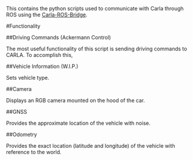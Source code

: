 This contains the python scripts used to communicate with Carla through ROS using the [Carla-ROS-Bridge](https://github.com/carla-simulator/ros-bridge).

#Functionality

##Driving Commands (Ackermann Control)

The most useful functionality of this script is sending driving commands to CARLA. To accomplish this,

##Vehicle Information (W.I.P.)

Sets vehicle type.

##Camera

Displays an RGB camera mounted on the hood of the car.

##GNSS

Provides the approximate location of the vehicle with noise.

##Odometry

Provides the exact location (latitude and longitude) of the vehicle with reference to the world.


